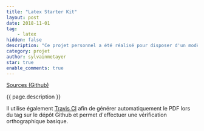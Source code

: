 ```yaml
---
title: "Latex Starter Kit"
layout: post
date: 2018-11-01
tag: 
    - latex
hidden: false
description: "Ce projet personnel a été réalisé pour disposer d'un modèle lors de la réalisation d'écrits avec LateX."
category: projet
author: sylvainmetayer
star: true
enable_comments: true
---
```


[Sources (Github)](https://github.com/sylvainmetayer/LaTeX-starterkit)

{{ page.description }}

Il utilise également [Travis CI](https://travis-ci.org/) afin de générer automatiquement le PDF lors du tag sur le dépôt Github et permet d'effectuer une vérification orthographique basique.
